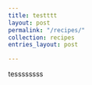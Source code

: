 ```yaml
---
title: testttt
layout: post
permalink: "/recipes/"
collection: recipes
entries_layout: post

---
```

tessssssss

